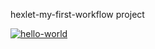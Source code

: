 hexlet-my-first-workflow project

[![hello-world](https://github.com/mapseam/hexlet-my-first-workflow/actions/workflows/hello-world.yml/badge.svg)](https://github.com/mapseam/hexlet-my-first-workflow/actions/workflows/hello-world.yml)


